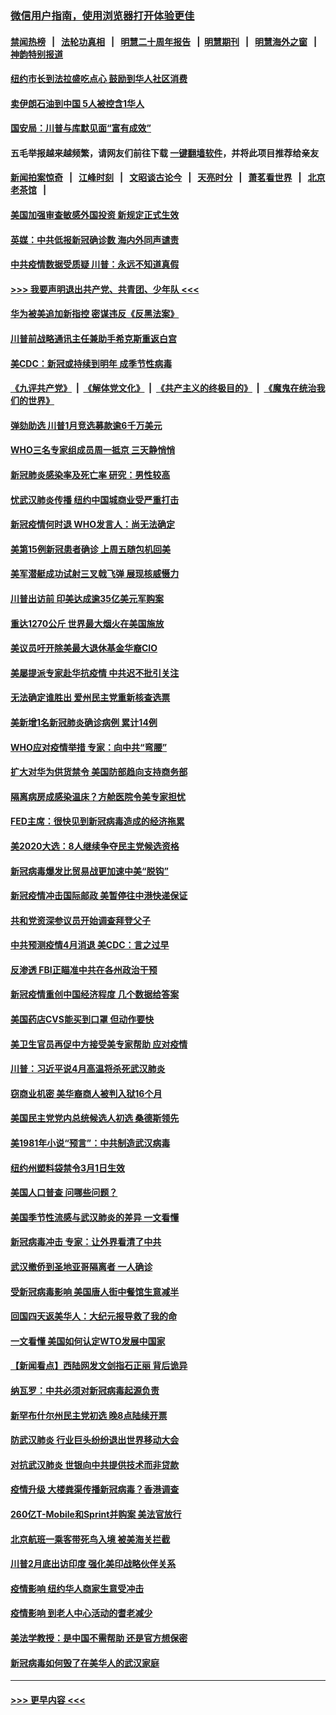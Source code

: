 ### [微信用户指南，使用浏览器打开体验更佳](https://github.com/gfw-breaker/banned-news1/blob/master/indexes/wechat-guide.md?t=0)
#### [禁闻热榜](热点新闻.md?t=0)  &nbsp;&nbsp;|&nbsp;&nbsp; [法轮功真相](https://github.com/gfw-breaker/truth/blob/master/README.md?t=0) &nbsp;&nbsp;|&nbsp;&nbsp; [明慧二十周年报告](https://github.com/gfw-breaker/mh-reports/blob/master/README.md?t=0) &nbsp;&nbsp;|&nbsp;&nbsp;[明慧期刊](https://github.com/gfw-breaker/mh-qikan) &nbsp;&nbsp;|&nbsp;&nbsp; [明慧海外之窗](https://github.com/gfw-breaker/mh-news/blob/master/README.md?t=0) &nbsp;&nbsp;|&nbsp;&nbsp; [神韵特别报道](https://github.com/gfw-breaker/mh-news/blob/master/shenyun.md?t=0)
#### [纽约市长到法拉盛吃点心  鼓励到华人社区消费](../pages/nsc412/n11868197.md?t=02142111) 
#### [卖伊朗石油到中国  5人被控含1华人](../pages/nsc412/n11867988.md?t=02142111) 
#### [国安局：川普与库默见面“富有成效”](../pages/nsc412/n11867976.md?t=02142111) 
#### 五毛举报越来越频繁，请网友们前往下载 [一键翻墙软件](https://github.com/gfw-breaker/ssr-accounts)，并将此项目推荐给亲友
#### [新闻拍案惊奇](https://github.com/gfw-breaker/banned-news1/blob/master/pages/link4.md) &nbsp;&nbsp;|&nbsp;&nbsp; [江峰时刻](https://github.com/gfw-breaker/banned-news1/blob/master/pages/link4.md) &nbsp;&nbsp;|&nbsp;&nbsp; [文昭谈古论今](https://github.com/gfw-breaker/banned-news1/blob/master/pages/link4.md) &nbsp;&nbsp;|&nbsp;&nbsp; [天亮时分](https://github.com/gfw-breaker/banned-news1/blob/master/pages/link4.md) &nbsp;&nbsp;|&nbsp;&nbsp; [萧茗看世界](https://github.com/gfw-breaker/banned-news1/blob/master/pages/link4.md) &nbsp;&nbsp;|&nbsp;&nbsp; [北京老茶馆](https://github.com/gfw-breaker/banned-news1/blob/master/pages/link4.md) &nbsp;&nbsp;|&nbsp;&nbsp; 
#### [美国加强审查敏感外国投资 新规定正式生效](../pages/nsc412/n11868041.md?t=02142111) 
#### [英媒：中共低报新冠确诊数 海内外同声谴责](../pages/nsc412/n11867421.md?t=02142111) 
#### [中共疫情数据受质疑 川普：永远不知道真假](../pages/nsc412/n11867195.md?t=02142111) 
#### [>>> 我要声明退出共产党、共青团、少年队 <<<](https://github.com/begood0513/goodnews/blob/master/quit/letter.md) 
#### [华为被美追加新指控 密谋违反《反黑法案》](../pages/nsc412/n11867191.md?t=02142111) 
#### [川普前战略通讯主任兼助手希克斯重返白宫](../pages/nsc412/n11867104.md?t=02142111) 
#### [美CDC：新冠或持续到明年 成季节性病毒](../pages/nsc412/n11867279.md?t=02142111) 
#### [《九评共产党》](https://github.com/begood0513/9ping.md/blob/master/README.md) &nbsp;|&nbsp; [《解体党文化》](../../../../jtdwh.md/blob/master/README.md)  &nbsp;|&nbsp; [《共产主义的终极目的》](../../../../gczydzjmd.md/blob/master/README.md) &nbsp;|&nbsp; [《魔鬼在统治我们的世界》](../../../../mgztzwmdsj.md/blob/master/README.md) 
#### [弹劾助选 川普1月竞选募款逾6千万美元](../pages/nsc412/n11866950.md?t=02142111) 
#### [WHO三名专家组成员周一抵京 三天静悄悄](../pages/nsc412/n11866947.md?t=02142111) 
#### [新冠肺炎感染率及死亡率 研究：男性较高](../pages/nsc412/n11866956.md?t=02142111) 
#### [忧武汉肺炎传播 纽约中国城商业受严重打击](../pages/nsc412/n11866902.md?t=02142111) 
#### [新冠疫情何时退 WHO发言人：尚无法确定](../pages/nsc412/n11866864.md?t=02142111) 
#### [美第15例新冠患者确诊 上周五随包机回美](../pages/nsc412/n11866852.md?t=02142111) 
#### [美军潜艇成功试射三叉戟飞弹 展现核威慑力](../pages/nsc412/n11866046.md?t=02142111) 
#### [川普出访前 印美达成逾35亿美元军购案](../pages/nsc412/n11865444.md?t=02142111) 
#### [重达1270公斤 世界最大烟火在美国施放](../pages/nsc412/n11865198.md?t=02142111) 
#### [美议员吁开除美最大退休基金华裔CIO](../pages/nsc412/n11865230.md?t=02142111) 
#### [美屡提派专家赴华抗疫情 中共迟不批引关注](../pages/nsc412/n11864719.md?t=02142111) 
#### [无法确定谁胜出 爱州民主党重新核查选票](../pages/nsc412/n11864830.md?t=02142111) 
#### [美新增1名新冠肺炎确诊病例 累计14例](../pages/nsc412/n11864893.md?t=02142111) 
#### [WHO应对疫情举措 专家：向中共“弯腰”](../pages/nsc412/n11864727.md?t=02142111) 
#### [扩大对华为供货禁令 美国防部趋向支持商务部](../pages/nsc412/n11864773.md?t=02142111) 
#### [隔离病房成感染温床？方舱医院令美专家担忧](../pages/nsc412/n11864575.md?t=02142111) 
#### [FED主席：很快见到新冠病毒造成的经济拖累](../pages/nsc412/n11864507.md?t=02142111) 
#### [美2020大选：8人继续争夺民主党候选资格](../pages/nsc412/n11864327.md?t=02142111) 
#### [新冠病毒爆发比贸易战更加速中美“脱钩”](../pages/nsc412/n11864470.md?t=02142111) 
#### [新冠疫情冲击国际邮政 美暂停往中港快递保证](../pages/nsc412/n11864207.md?t=02142111) 
#### [共和党资深参议员开始调查拜登父子](../pages/nsc412/n11863984.md?t=02142111) 
#### [中共预测疫情4月消退 美CDC：言之过早](../pages/nsc412/n11864310.md?t=02142111) 
#### [反渗透 FBI正瞄准中共在各州政治干预](../pages/nsc412/n11864300.md?t=02142111) 
#### [新冠疫情重创中国经济程度 几个数据给答案](../pages/nsc412/n11864203.md?t=02142111) 
#### [美国药店CVS能买到口罩 但动作要快](../pages/nsc412/n11862438.md?t=02142111) 
#### [美卫生官员再促中方接受美专家帮助 应对疫情](../pages/nsc412/n11864043.md?t=02142111) 
#### [川普：习近平说4月高温将杀死武汉肺炎](../pages/nsc412/n11860814.md?t=02142111) 
#### [窃商业机密 美华裔商人被判入狱16个月](../pages/nsc412/n11863911.md?t=02142111) 
#### [美国民主党党内总统候选人初选 桑德斯领先](../pages/nsc412/n11863475.md?t=02142111) 
#### [美1981年小说“预言”：中共制造武汉病毒](../pages/nsc412/n11863306.md?t=02142111) 
#### [纽约州塑料袋禁令3月1日生效](../pages/nsc412/n11862832.md?t=02142111) 
#### [美国人口普查  问哪些问题？](../pages/nsc412/n11862808.md?t=02142111) 
#### [美国季节性流感与武汉肺炎的差异 一文看懂](../pages/nsc412/n11862428.md?t=02142111) 
#### [新冠病毒冲击 专家：让外界看清了中共](../pages/nsc412/n11862280.md?t=02142111) 
#### [武汉撤侨到圣地亚哥隔离者 一人确诊](../pages/nsc412/n11862460.md?t=02142111) 
#### [受新冠病毒影响 美国唐人街中餐馆生意减半](../pages/nsc412/n11861940.md?t=02142111) 
#### [回国四天返美华人：大纪元报导救了我的命](../pages/nsc412/n11862181.md?t=02142111) 
#### [一文看懂 美国如何认定WTO发展中国家](../pages/nsc412/n11862051.md?t=02142111) 
#### [【新闻看点】西陆网发文剑指石正丽 背后诡异](../pages/nsc412/n11861792.md?t=02142111) 
#### [纳瓦罗：中共必须对新冠病毒起源负责](../pages/nsc412/n11861810.md?t=02142111) 
#### [新罕布什尔州民主党初选 晚8点陆续开票](../pages/nsc412/n11861872.md?t=02142111) 
#### [防武汉肺炎 行业巨头纷纷退出世界移动大会](../pages/nsc412/n11861795.md?t=02142111) 
#### [对抗武汉肺炎 世银向中共提供技术而非贷款](../pages/nsc412/n11861652.md?t=02142111) 
#### [疫情升级 大楼粪渠传播新冠病毒？香港调查](../pages/nsc412/n11861556.md?t=02142111) 
#### [260亿T-Mobile和Sprint并购案 美法官放行](../pages/nsc412/n11861511.md?t=02142111) 
#### [北京航班一乘客带死鸟入境 被美海关拦截](../pages/nsc412/n11861317.md?t=02142111) 
#### [川普2月底出访印度 强化美印战略伙伴关系](../pages/nsc412/n11860557.md?t=02142111) 
#### [疫情影响  纽约华人商家生意受冲击](../pages/nsc412/n11860284.md?t=02142111) 
#### [疫情影响  到老人中心活动的耆老减少](../pages/nsc412/n11860199.md?t=02142111) 
#### [美法学教授：是中国不需帮助 还是官方想保密](../pages/nsc412/n11859492.md?t=02142111) 
#### [新冠病毒如何毁了在美华人的武汉家庭](../pages/nsc412/n11859524.md?t=02142111) 

----
#### [ >>> 更早内容 <<< ](../indexes/nsc412-earlier.md)
